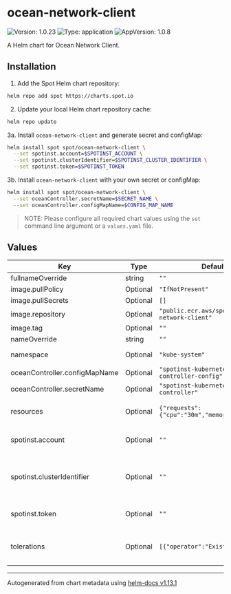 # ocean-network-client

![Version: 1.0.23](https://img.shields.io/badge/Version-1.0.23-informational?style=flat-square) ![Type: application](https://img.shields.io/badge/Type-application-informational?style=flat-square) ![AppVersion: 1.0.8](https://img.shields.io/badge/AppVersion-1.0.8-informational?style=flat-square)

A Helm chart for Ocean Network Client.

## Installation

1. Add the Spot Helm chart repository:

```sh
helm repo add spot https://charts.spot.io
```

2. Update your local Helm chart repository cache:

```sh
helm repo update
```

3a. Install `ocean-network-client` and generate secret and configMap:
```sh
helm install spot spot/ocean-network-client \
  --set spotinst.account=$SPOTINST_ACCOUNT \
  --set spotinst.clusterIdentifier=$SPOTINST_CLUSTER_IDENTIFIER \
  --set spotinst.token=$SPOTINST_TOKEN
```

3b. Install `ocean-network-client` with your own secret or configMap:
```sh
helm install spot spot/ocean-network-client \
  --set oceanController.secretName=$SECRET_NAME \
  --set oceanController.configMapName=$CONFIG_MAP_NAME
```

> NOTE: Please configure all required chart values using the `set` command line argument or a `values.yaml` file.

## Values

| Key | Type | Default | Description |
|-----|------|---------|-------------|
| fullnameOverride | string | `""` |  |
| image.pullPolicy | Optional | `"IfNotPresent"` | Image pull policy. |
| image.pullSecrets | Optional | `[]` | Image pull secrets. |
| image.repository | Optional | `"public.ecr.aws/spotinst/spot-network-client"` | Image repository. |
| image.tag | Optional | `""` | Image tag. Defaults to `.Chart.AppVersion`. |
| nameOverride | string | `""` |  |
| namespace | Optional | `"kube-system"` | Namespace where components should be installed. |
| oceanController.configMapName | Optional | `"spotinst-kubernetes-cluster-controller-config"` | ConfigMap name. |
| oceanController.secretName | Optional | `"spotinst-kubernetes-cluster-controller"` | Secret name. |
| resources | Optional | `{"requests":{"cpu":"30m","memory":"150Mi"}}` | Resource requests and limits. Ref: http://kubernetes.io/docs/user-guide/compute-resources/ |
| spotinst.account | Optional | `""` | Spot Account. Ref: https://docs.spot.io/administration/organizations?id=account |
| spotinst.clusterIdentifier | Optional | `""` | Unique identifier used by the Ocean Controller to connect between the Ocean backend and the Kubernetes cluster. Ref: https://docs.spot.io/ocean/tutorials/spot-kubernetes-controller/ |
| spotinst.token | Optional | `""` | Spot Token. Ref: https://docs.spot.io/administration/api/create-api-token |
| tolerations | Optional | `[{"operator":"Exists"}]` | Tolerations - Enable pods to run an all nodes in cluster Ref: https://kubernetes.io/docs/concepts/scheduling-eviction/taint-and-toleration/ |

----------------------------------------------
Autogenerated from chart metadata using [helm-docs v1.13.1](https://github.com/norwoodj/helm-docs/releases/v1.13.1)
